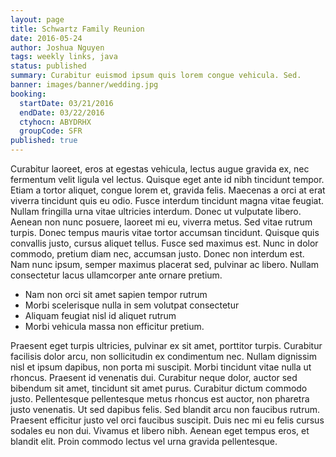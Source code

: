 ```yaml
---
layout: page
title: Schwartz Family Reunion
date: 2016-05-24
author: Joshua Nguyen
tags: weekly links, java
status: published
summary: Curabitur euismod ipsum quis lorem congue vehicula. Sed.
banner: images/banner/wedding.jpg
booking:
  startDate: 03/21/2016
  endDate: 03/22/2016
  ctyhocn: ABYDRHX
  groupCode: SFR
published: true
---
```

Curabitur laoreet, eros at egestas vehicula, lectus augue gravida ex, nec fermentum velit ligula vel lectus. Quisque eget ante id nibh tincidunt tempor. Etiam a tortor aliquet, congue lorem et, gravida felis. Maecenas a orci at erat viverra tincidunt quis eu odio. Fusce interdum tincidunt magna vitae feugiat. Nullam fringilla urna vitae ultricies interdum. Donec ut vulputate libero. Aenean non nunc posuere, laoreet mi eu, viverra metus. Sed vitae rutrum turpis. Donec tempus mauris vitae tortor accumsan tincidunt. Quisque quis convallis justo, cursus aliquet tellus. Fusce sed maximus est. Nunc in dolor commodo, pretium diam nec, accumsan justo. Donec non interdum est. Nam nunc ipsum, semper maximus placerat sed, pulvinar ac libero. Nullam consectetur lacus ullamcorper ante ornare pretium.

* Nam non orci sit amet sapien tempor rutrum
* Morbi scelerisque nulla in sem volutpat consectetur
* Aliquam feugiat nisl id aliquet rutrum
* Morbi vehicula massa non efficitur pretium.

Praesent eget turpis ultricies, pulvinar ex sit amet, porttitor turpis. Curabitur facilisis dolor arcu, non sollicitudin ex condimentum nec. Nullam dignissim nisl et ipsum dapibus, non porta mi suscipit. Morbi tincidunt vitae nulla ut rhoncus. Praesent id venenatis dui. Curabitur neque dolor, auctor sed bibendum sit amet, tincidunt sit amet purus. Curabitur dictum commodo justo. Pellentesque pellentesque metus rhoncus est auctor, non pharetra justo venenatis. Ut sed dapibus felis. Sed blandit arcu non faucibus rutrum. Praesent efficitur justo vel orci faucibus suscipit. Duis nec mi eu felis cursus sodales eu non dui. Vivamus et libero nibh. Aenean eget tempus eros, et blandit elit. Proin commodo lectus vel urna gravida pellentesque.
